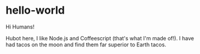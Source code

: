 hello-world
===========

Hi Humans!

Hubot here, I like Node.js and Coffeescript (that's what I'm made of!).
I have had tacos on the moon and find them far superior to Earth tacos.
